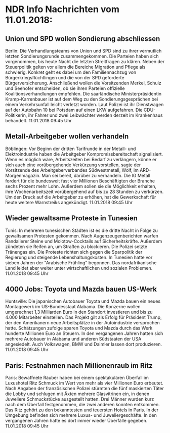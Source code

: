 # NDR Info Nachrichten vom 11.01.2018:


## Union und SPD wollen Sondierung abschliessen
Berlin: Die Verhandlungsteams von Union und SPD sind zu ihrer vermutlich letzten Sondierungsrunde zusammengekommen. Die Parteien haben sich vorgenommen, bis heute Nacht die letzten Streitfragen zu klären. Neben der Steuerpolitik gelten vor allem die Bereiche Migration und Pflege als schwierig. Konkret geht es dabei um den Familiennachzug von Bürgerkriegsflüchtlingen und die von der SPD geforderte Bürgerversicherung. Anschließend wollen die Vorsitzenden Merkel, Schulz und Seehofer entscheiden, ob sie ihren Parteien offizielle Koalitionsverhandlungen empfehlen. Die saarländische Ministerpräsidentin Kramp-Karrenbauer ist auf dem Weg zu den Sondierungsgesprächen bei einem Verkehrsunfall leicht verletzt worden. Laut Polizei ist ihr Dienstwagen auf der Autobahn 10 bei Potsdam auf einen LKW aufgefahren. Die CDU-Politikerin, ihr Fahrer und zwei Leibwächter werden derzeit im Krankenhaus behandelt. 11.01.2018 09:45 Uhr 

## Metall-Arbeitgeber wollen verhandeln
Böblingen: Vor Beginn der dritten Tarifrunde in der Metall- und Elektroindustrie haben die Arbeitgeber Kompromissbereitschaft signalisiert. Wenn es möglich wäre, Arbeitszeiten bei Bedarf zu verlängern, könne er sich auch eine vorübergehende Verkürzung vorstellen, sagte der Vorsitzende des Arbeitgeberverbandes Südwestmetall, Wolf, im ARD-Morgenmagazin. Man sei bereit, darüber zu verhandeln. Die IG Metall fordert für die bundesweit fast vier Millionen Beschäftigten der Branche sechs Prozent mehr Lohn. Außerdem sollen sie die Möglichkeit erhalten, ihre Wochenarbeitszeit vorübergehend auf bis zu 28 Stunden zu verkürzen. Um den Druck auf die Arbeitgeber zu erhöhen, hat die Gewerkschaft für heute weitere Warnstreiks angekündigt. 11.01.2018 09:45 Uhr 

## Wieder gewaltsame Proteste in Tunesien
Tunis: In mehreren tunesischen Städten ist es die dritte Nacht in Folge zu gewaltsamen Protesten gekommen. Nach Augenzeugenberichten warfen Randalierer Steine und Molotow-Cocktails auf Sicherheitskräfte. Außerdem zündeten sie Reifen an, um Straßen zu blockieren. Die Polizei setzte Tränengas ein. Die Proteste richten sich gegen die Sparpolitik der Regierung und steigende Lebenshaltungskosten. In Tunesien hatte vor sieben Jahren der "Arabische Frühling" begonnen. Das nordafrikanische Land leidet aber weiter unter wirtschaftlichen und sozialen Problemen. 11.01.2018 09:45 Uhr 

## 4000 Jobs: Toyota und Mazda bauen US-Werk
Huntsville: 	Die japanischen Autobauer Toyota und Mazda bauen ein neues Montagewerk im US-Bundesstaat Alabama. Die Konzerne wollen umgerechnet 1,3 Milliarden Euro in den Standort investieren und bis zu 4.000 Mitarbeiter einstellen. Das Projekt gilt als Erfolg für Präsident Trump, der den Amerikanern neue Arbeitsplätze in der Autoindustrie versprochen hatte. Schätzungen zufolge sparen Toyota und Mazda durch das Werk hunderte Millionen Euro an Steuern. In den vergangenen Jahren hatten sich mehrere Autobauer in Alabama und anderen Südstaaten der USA angesiedelt. Auch Volkswagen, BMW und Daimler lassen dort produzieren. 11.01.2018 09:45 Uhr 

## Paris: Festnahmen nach Millionenraub im Ritz
Paris:	Bewaffnete Räuber haben bei einem spektakulären Überfall im Luxushotel Ritz Schmuck im Wert von mehr als vier Millionen Euro erbeutet. Nach Angaben der französischen Polizei stürmten die fünf maskierten Täter die Lobby und schlugen mit Äxten mehrere Glasvitrinen ein, in denen Juweliere Schmuckstücke ausgestellt hatten. Drei Männer wurden kurz nach dem Überfall festgenommen, die zwei anderen konnten entkommen. Das Ritz gehört zu den bekanntesten und teuersten Hotels in Paris. In der Umgebung befinden sich mehrere Luxus- und Juweliergeschäfte. In den vergangenen Jahren hatte es dort immer wieder Überfälle gegeben. 11.01.2018 09:45 Uhr 
